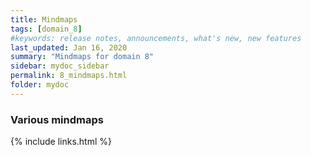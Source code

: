 ```yaml
---
title: Mindmaps
tags: [domain_8]
#keywords: release notes, announcements, what's new, new features
last_updated: Jan 16, 2020
summary: "Mindmaps for domain 8"
sidebar: mydoc_sidebar
permalink: 8_mindmaps.html
folder: mydoc
---
```


### Various mindmaps



{% include links.html %}

